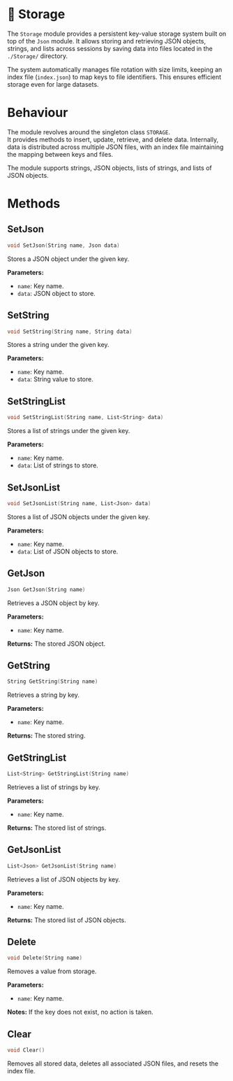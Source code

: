 # 🔷 Storage

The ```Storage``` module provides a persistent key-value storage system built on top of the ```Json``` module. It allows storing and retrieving JSON objects, strings, and lists across sessions by saving data into files located in the ```./Storage/``` directory.  

The system automatically manages file rotation with size limits, keeping an index file (```index.json```) to map keys to file identifiers. This ensures efficient storage even for large datasets.

# Behaviour

The module revolves around the singleton class ```STORAGE```.  
It provides methods to insert, update, retrieve, and delete data. Internally, data is distributed across multiple JSON files, with an index file maintaining the mapping between keys and files.  

The module supports strings, JSON objects, lists of strings, and lists of JSON objects.

# Methods

## SetJson
```cpp
void SetJson(String name, Json data)
```
Stores a JSON object under the given key.  

__Parameters:__  
* ```name```: Key name.  
* ```data```: JSON object to store.



## SetString
```cpp
void SetString(String name, String data)
```
Stores a string under the given key.  

__Parameters:__  
* ```name```: Key name.  
* ```data```: String value to store.



## SetStringList
```cpp
void SetStringList(String name, List<String> data)
```
Stores a list of strings under the given key.  

__Parameters:__  
* ```name```: Key name.  
* ```data```: List of strings to store.



## SetJsonList
```cpp
void SetJsonList(String name, List<Json> data)
```
Stores a list of JSON objects under the given key.  

__Parameters:__  
* ```name```: Key name.  
* ```data```: List of JSON objects to store.



## GetJson
```cpp
Json GetJson(String name)
```
Retrieves a JSON object by key.  

__Parameters:__  
* ```name```: Key name.  

__Returns:__ The stored JSON object.



## GetString
```cpp
String GetString(String name)
```
Retrieves a string by key.  

__Parameters:__  
* ```name```: Key name.  

__Returns:__ The stored string.



## GetStringList
```cpp
List<String> GetStringList(String name)
```
Retrieves a list of strings by key.  

__Parameters:__  
* ```name```: Key name.  

__Returns:__ The stored list of strings.



## GetJsonList
```cpp
List<Json> GetJsonList(String name)
```
Retrieves a list of JSON objects by key.  

__Parameters:__  
* ```name```: Key name.  

__Returns:__ The stored list of JSON objects.



## Delete
```cpp
void Delete(String name)
```
Removes a value from storage.  

__Parameters:__  
* ```name```: Key name.  

__Notes:__ If the key does not exist, no action is taken.



## Clear
```cpp
void Clear()
```
Removes all stored data, deletes all associated JSON files, and resets the index file.
